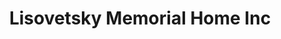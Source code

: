 ---
title: "Lisovetsky Memorial Home Inc"
url: /brooklyn/lisovetsky-memorial-home-inc/
shop: Bestattungen
---
